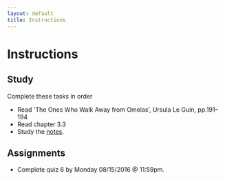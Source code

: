 ```yaml
---
layout: default
title: Instructions
---
```



# Instructions #

## Study

Complete these tasks in order

+ Read 'The Ones Who Walk Away from Omelas’, Ursula Le Guin, pp.191–194 
+ Read chapter 3.3
+ Study the [notes](/Teaching/Examined/Ethics/Handout2).  



## Assignments

+ Complete quiz 6 by Monday 08/15/2016 @ 11:59pm.
